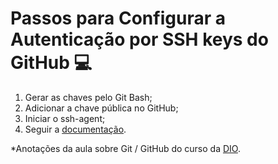 # Passos para Configurar a Autenticação por SSH keys do GitHub 💻
1. Gerar as chaves pelo Git Bash;
2. Adicionar a chave pública no GitHub;
3. Iniciar o ssh-agent;
4. Seguir a [documentação](https://docs.github.com/pt/enterprise-server@3.2/authentication/connecting-to-github-with-ssh/generating-a-new-ssh-key-and-adding-it-to-the-ssh-agent).

*Anotações da aula sobre Git / GitHub do curso da [DIO](https://www.dio.me/).
